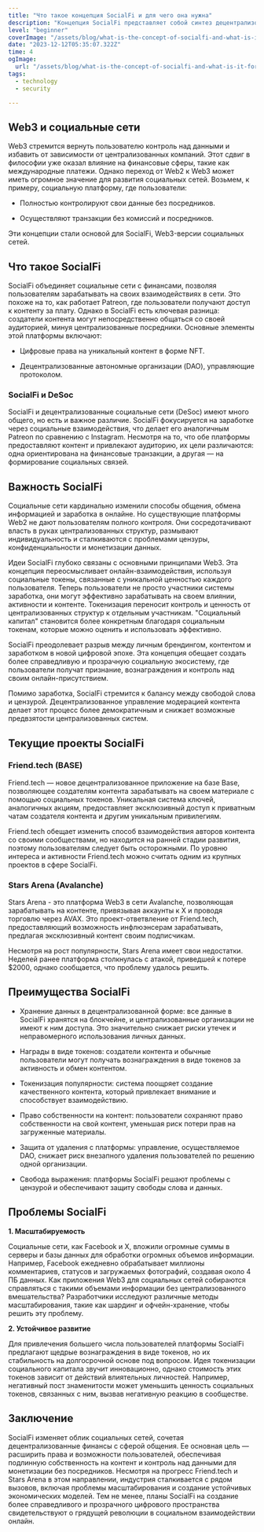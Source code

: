 ```yaml
---
title: "Что такое концепция SocialFi и для чего она нужна"
description: "Концепция SocialFi представляет собой синтез децентрализованных финансов и социальных сетей, обеспечивая пользователям контроль над данными, возможность монетизации контента и взаимодействия без посредников. Она призвана изменить существующую парадигму социальных сетей, создавая более справедливую и прозрачную среду для онлайн-взаимодействия."
level: "beginner"
coverImage: "/assets/blog/what-is-the-concept-of-socialfi-and-what-is-it-for/cover.png"
date: "2023-12-12T05:35:07.322Z"
time: 4
ogImage:
  url: "/assets/blog/what-is-the-concept-of-socialfi-and-what-is-it-for/cover.png"
tags:
  - technology
  - security

---
```



## Web3 и социальные сети
Web3 стремится вернуть пользователю контроль над данными и избавить от зависимости от централизованных компаний. Этот сдвиг в философии уже оказал влияние на финансовые сферы, такие как международные платежи. Однако переход от Web2 к Web3 может иметь огромное значение для развития социальных сетей. Возьмем, к примеру, социальную платформу, где пользователи:

- Полностью контролируют свои данные без посредников.

- Осуществляют транзакции без комиссий и посредников.

Эти концепции стали основой для SocialFi, Web3-версии социальных сетей.

## Что такое SocialFi
SocialFi объединяет социальные сети с финансами, позволяя пользователям зарабатывать на своих взаимодействиях в сети. Это похоже на то, как работает Patreon, где пользователи получают доступ к контенту за плату. Однако в SocialFi есть ключевая разница: создатели контента могут непосредственно общаться со своей аудиторией, минуя централизованные посредники. Основные элементы этой платформы включают:

- Цифровые права на уникальный контент в форме NFT.

- Децентрализованные автономные организации (DAO), управляющие протоколом.

<!-- banner_place -->

### SocialFi и DeSoc
SocialFi и децентрализованные социальные сети (DeSoc) имеют много общего, но есть и важное различие. SocialFi фокусируется на заработке через социальные взаимодействия, что делает его аналогичным Patreon по сравнению с Instagram. Несмотря на то, что обе платформы предоставляют контент и привлекают аудиторию, их цели различаются: одна ориентирована на финансовые транзакции, а другая — на формирование социальных связей.

## Важность SocialFi

Социальные сети кардинально изменили способы общения, обмена информацией и заработка в онлайне. Но существующие платформы Web2 не дают пользователям полного контроля. Они сосредотачивают власть в руках централизованных структур, размывают индивидуальность и сталкиваются с проблемами цензуры, конфиденциальности и монетизации данных.

Идеи SocialFi глубоко связаны с основными принципами Web3. Эта концепция переосмысливает онлайн-взаимодействия, используя социальные токены, связанные с уникальной ценностью каждого пользователя. Теперь пользователи не просто участники системы заработка, они могут эффективно зарабатывать на своем влиянии, активности и контенте. Токенизация переносит контроль и ценность от централизованных структур к отдельным участникам. "Социальный капитал" становится более конкретным благодаря социальным токенам, которые можно оценить и использовать эффективно.

SocialFi преодолевает разрыв между личным брендингом, контентом и заработком в новой цифровой эпохе. Эта концепция обещает создать более справедливую и прозрачную социальную экосистему, где пользователи получат признание, вознаграждения и контроль над своим онлайн-присутствием.

Помимо заработка, SocialFi стремится к балансу между свободой слова и цензурой. Децентрализованное управление модерацией контента делает этот процесс более демократичным и снижает возможные предвзятости централизованных систем.

## Текущие проекты SocialFi
### Friend.tech (BASE)
Friend.tech — новое децентрализованное приложение на базе Base, позволяющее создателям контента зарабатывать на своем материале с помощью социальных токенов. Уникальная система ключей, аналогичных акциям, предоставляет эксклюзивный доступ к приватным чатам создателя контента и другим уникальным привилегиям.

Friend.tech обещает изменить способ взаимодействия авторов контента со своими сообществами, но находится на ранней стадии развития, поэтому пользователям следует быть осторожными. По уровню интереса и активности Friend.tech можно считать одним из крупных проектов в сфере SocialFi.

### Stars Arena (Avalanche)

Stars Arena - это платформа Web3 в сети Avalanche, позволяющая зарабатывать на контенте, привязывая аккаунты к X и проводя торговлю через AVAX. Это проект-ответвление от Friend.tech, предоставляющий возможность инфлюэнсерам зарабатывать, предлагая эксклюзивный контент своим подписчикам.

Несмотря на рост популярности, Stars Arena имеет свои недостатки. Неделей ранее платформа столкнулась с атакой, приведшей к потере $2000, однако сообщается, что проблему удалось решить.

## Преимущества SocialFi
- Хранение данных в децентрализованной форме: все данные в SocialFi хранятся на блокчейне, и централизованные организации не имеют к ним доступа. Это значительно снижает риски утечек и неправомерного использования личных данных.

- Награды в виде токенов: создатели контента и обычные пользователи могут получать вознаграждения в виде токенов за активность и обмен контентом.

- Токенизация популярности: система поощряет создание качественного контента, который привлекает внимание и способствует взаимодействию.

- Право собственности на контент: пользователи сохраняют право собственности на свой контент, уменьшая риск потери прав на загруженные материалы.

- Защита от удаления с платформы: управление, осуществляемое DAO, снижает риск внезапного удаления пользователей по решению одной организации.

- Свобода выражения: платформы SocialFi решают проблемы с цензурой и обеспечивают защиту свободы слова и данных.

## Проблемы SocialFi
**1. Масштабируемость** 

Социальные сети, как Facebook и X, вложили огромные суммы в серверы и базы данных для обработки огромных объемов информации. Например, Facebook ежедневно обрабатывает миллионы комментариев, статусов и загружаемых фотографий, создавая около 4 ПБ данных. Как приложения Web3 для социальных сетей собираются справляться с такими объемами информации без централизованного вмешательства? Разработчики исследуют различные методы масштабирования, такие как шардинг и офчейн-хранение, чтобы решить эту проблему.

**2. Устойчивое развитие**

Для привлечения большего числа пользователей платформы SocialFi предлагают щедрые вознаграждения в виде токенов, но их стабильность на долгосрочной основе под вопросом. Идея токенизации социального капитала звучит инновационно, однако стоимость этих токенов зависит от действий влиятельных личностей. Например, негативный пост знаменитости может уменьшить ценность социальных токенов, связанных с ним, вызвав негативную реакцию в сообществе.

## Заключение 

SocialFi изменяет облик социальных сетей, сочетая децентрализованные финансы с сферой общения. Ее основная цель — расширить права и возможности пользователей, обеспечивая подлинную собственность на контент и контроль над данными для монетизации без посредников. Несмотря на прогресс Friend.tech и Stars Arena в этом направлении, индустрия сталкивается с рядом вызовов, включая проблемы масштабирования и создание устойчивых экономических моделей. Тем не менее, планы SocialFi на создание более справедливого и прозрачного цифрового пространства свидетельствуют о грядущей революции в социальном взаимодействии онлайн.


